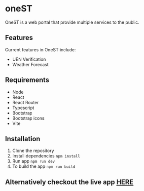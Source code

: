 # oneST

OneST is a web portal that provide multiple services to the public.

## Features

Current features in OneST include:

- UEN Verification
- Weather Forecast

## Requirements

- Node
- React
- React Router
- Typescript
- Bootstrap
- Bootstrap icons
- Vite

## Installation

1. Clone the repository
2. Install dependencies `npm install`
3. Run app `npm run dev`
4. To build the app `npm run build`

## Alternatively checkout the live app [HERE](https://dxnlu.github.io/oneST/)
